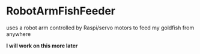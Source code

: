 # RobotArmFishFeeder
uses a robot arm controlled by Raspi/servo motors to feed my goldfish from anywhere

**I will work on this more later**
